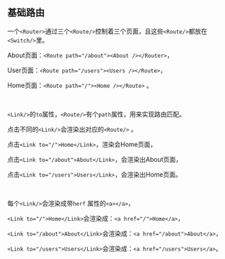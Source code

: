 ## 基础路由
一个`<Router>`通过三个`<Route/>`控制着三个页面，且这些`<Route/>`都放在`<Switch/>`里。

About页面：`<Route path="/about"><About /></Router>`，

User页面：`<Route path="/users"><Users /></Route>`，

Home页面：`<Route path="/"><Home /></Route>` 。

<br/>

`<Link/>`的`to`属性，`<Route/>`有个`path`属性，用来实现路由匹配。

点击不同的`<Link/>`会渲染出对应的`<Route/>` 。

点击`<Link to="/">Home</Link>`，渲染会Home页面，

点击`<Link to="/about">About</Link>`，会渲染出About页面，

点击`<Link to="/users">Users</Link>`，会渲染出Home页面。

<br/>

每个`<Link/>`会渲染成带`herf` 属性的`<a></a>`，

`<Link to="/">Home</Link>`会渲染成：`<a href="/">Home</a>`，

`<Link to="/about">About</Link>`会渲染成：`<a href="/about">About</a>`，

`<Link to="/users">Users</Link>`会渲染成：`<a href="/users">Users</a>`。
